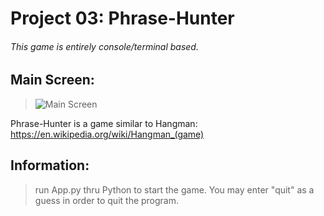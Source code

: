 # Project 03: Phrase-Hunter
###### *This game is entirely console/terminal based.*

## Main Screen:
>![Main Screen](https://i.ibb.co/ZxrdvcP/p3.png)

Phrase-Hunter is a game similar to Hangman: https://en.wikipedia.org/wiki/Hangman_(game)

## Information:
>run App.py thru Python to start the game.
>You may enter "quit" as a guess in order to quit the program.

